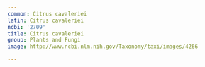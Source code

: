 ```yaml
---
common: Citrus cavaleriei
latin: Citrus cavaleriei
ncbi: '2709'
title: Citrus cavaleriei
group: Plants and Fungi
image: http://www.ncbi.nlm.nih.gov/Taxonomy/taxi/images/4266

---
```

